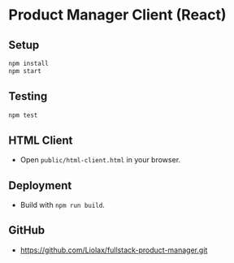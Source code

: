 # Product Manager Client (React)

## Setup
```sh
npm install
npm start
```

## Testing
```sh
npm test
```

## HTML Client
- Open `public/html-client.html` in your browser.

## Deployment
- Build with `npm run build`.

## GitHub
- https://github.com/Liolax/fullstack-product-manager.git

